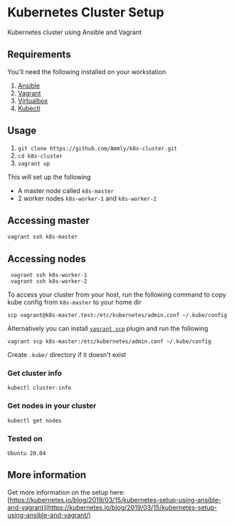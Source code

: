 # Kubernetes Cluster Setup

Kubernetes cluster using Ansible and Vagrant

## Requirements

You'll need the following installed on your workstation

1. [Ansible](https://www.ansible.com/)
2. [Vagrant](https://www.vagrantup.com/)
3. [Virtualbox](https://www.virtualbox.org/)
4. [Kubectl](https://kubernetes.io/docs/tasks/tools/install-kubectl/)

## Usage

1. `git clone https://github.com/Ammly/k8s-cluster.git`
2. `cd k8s-cluster`
3. `vagrant up`

This will set up the following

- A master node called `k8s-master`
- 2 worker nodes `k8s-worker-1` and `k8s-worker-2`

## Accessing master

    vagrant ssh k8s-master

## Accessing nodes

     vagrant ssh k8s-worker-1
     vagrant ssh k8s-worker-2

To access your cluster from your host, run the following command to copy kube config from `k8s-master` to your home dir

    scp vagrant@k8s-master.test:/etc/kubernetes/admin.conf ~/.kube/config

Alternatively you can install [`vagrant scp`](https://github.com/invernizzi/vagrant-scp) plugin and run the following

    vagrant scp k8s-master:/etc/kubernetes/admin.conf ~/.kube/config

Create `.kube/` directory if it doesn't exist

### Get cluster info

    kubectl cluster-info

### Get nodes in your cluster

    kubectl get nodes

### Tested on

    Ubuntu 20.04

## More information

Get more information on the setup here: [https://kubernetes.io/blog/2019/03/15/kubernetes-setup-using-ansible-and-vagrant](https://kubernetes.io/blog/2019/03/15/kubernetes-setup-using-ansible-and-vagrant/)
